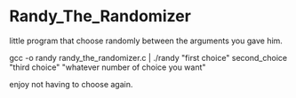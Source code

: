 # Randy_The_Randomizer
little program that choose randomly between the arguments you gave him.

gcc -o randy randy_the_randomizer.c | ./randy "first choice" second_choice "third choice" "whatever number of choice you want"

enjoy not having to choose again.
